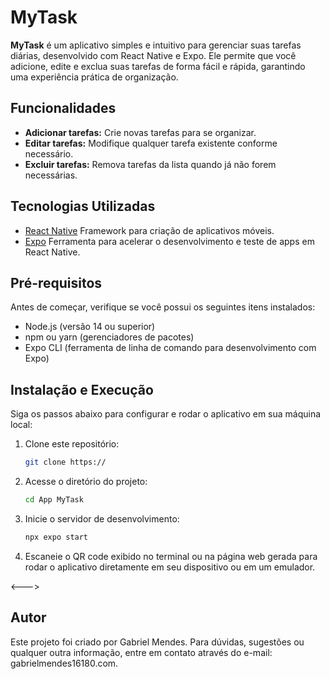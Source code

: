 # MyTask

**MyTask** é um aplicativo simples e intuitivo para gerenciar suas tarefas diárias, desenvolvido com React Native e Expo. Ele permite que você adicione, edite e exclua suas tarefas de forma fácil e rápida, garantindo uma experiência prática de organização.

## Funcionalidades

- **Adicionar tarefas:** Crie novas tarefas para se organizar.
- **Editar tarefas:** Modifique qualquer tarefa existente conforme necessário.
- **Excluir tarefas:** Remova tarefas da lista quando já não forem necessárias.


## Tecnologias Utilizadas

- [React Native](https://reactnative.dev/) Framework para criação de aplicativos móveis.
- [Expo](https://expo.dev/)  Ferramenta para acelerar o desenvolvimento e teste de apps em React Native.


## Pré-requisitos

Antes de começar, verifique se você possui os seguintes itens instalados:

- Node.js (versão 14 ou superior)
- npm ou yarn (gerenciadores de pacotes)
- Expo CLI  (ferramenta de linha de comando para desenvolvimento com Expo)


## Instalação e Execução

Siga os passos abaixo para configurar e rodar o aplicativo em sua máquina local:


1. Clone este repositório:
   ```bash
   git clone https://
2. Acesse o diretório do projeto:
   ```bash
   cd App MyTask
3. Inicie o servidor de desenvolvimento:
   ```bash
   npx expo start
4. Escaneie o QR code exibido no terminal ou na página web gerada para rodar o aplicativo diretamente em seu dispositivo ou em um emulador.


<--->

## Autor

Este projeto foi criado por Gabriel Mendes.
Para dúvidas, sugestões ou qualquer outra informação, entre em contato através do e-mail: gabrielmendes16180.com.
